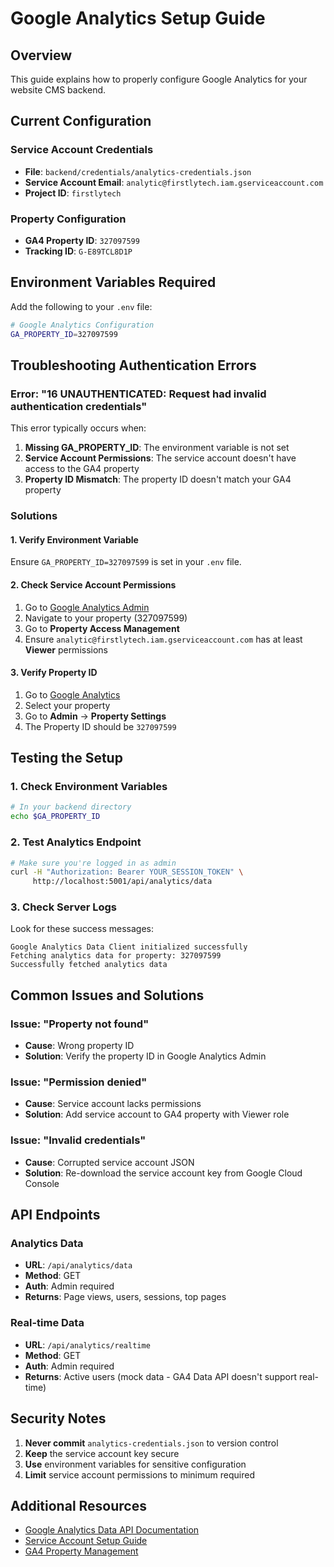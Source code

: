# Google Analytics Setup Guide

## Overview
This guide explains how to properly configure Google Analytics for your website CMS backend.

## Current Configuration

### Service Account Credentials
- **File**: `backend/credentials/analytics-credentials.json`
- **Service Account Email**: `analytic@firstlytech.iam.gserviceaccount.com`
- **Project ID**: `firstlytech`

### Property Configuration
- **GA4 Property ID**: `327097599`
- **Tracking ID**: `G-E89TCL8D1P`

## Environment Variables Required

Add the following to your `.env` file:

```bash
# Google Analytics Configuration
GA_PROPERTY_ID=327097599
```

## Troubleshooting Authentication Errors

### Error: "16 UNAUTHENTICATED: Request had invalid authentication credentials"

This error typically occurs when:

1. **Missing GA_PROPERTY_ID**: The environment variable is not set
2. **Service Account Permissions**: The service account doesn't have access to the GA4 property
3. **Property ID Mismatch**: The property ID doesn't match your GA4 property

### Solutions

#### 1. Verify Environment Variable
Ensure `GA_PROPERTY_ID=327097599` is set in your `.env` file.

#### 2. Check Service Account Permissions
1. Go to [Google Analytics Admin](https://analytics.google.com/analytics/web/#/admin)
2. Navigate to your property (327097599)
3. Go to **Property Access Management**
4. Ensure `analytic@firstlytech.iam.gserviceaccount.com` has at least **Viewer** permissions

#### 3. Verify Property ID
1. Go to [Google Analytics](https://analytics.google.com/)
2. Select your property
3. Go to **Admin** → **Property Settings**
4. The Property ID should be `327097599`

## Testing the Setup

### 1. Check Environment Variables
```bash
# In your backend directory
echo $GA_PROPERTY_ID
```

### 2. Test Analytics Endpoint
```bash
# Make sure you're logged in as admin
curl -H "Authorization: Bearer YOUR_SESSION_TOKEN" \
     http://localhost:5001/api/analytics/data
```

### 3. Check Server Logs
Look for these success messages:
```
Google Analytics Data Client initialized successfully
Fetching analytics data for property: 327097599
Successfully fetched analytics data
```

## Common Issues and Solutions

### Issue: "Property not found"
- **Cause**: Wrong property ID
- **Solution**: Verify the property ID in Google Analytics Admin

### Issue: "Permission denied"
- **Cause**: Service account lacks permissions
- **Solution**: Add service account to GA4 property with Viewer role

### Issue: "Invalid credentials"
- **Cause**: Corrupted service account JSON
- **Solution**: Re-download the service account key from Google Cloud Console

## API Endpoints

### Analytics Data
- **URL**: `/api/analytics/data`
- **Method**: GET
- **Auth**: Admin required
- **Returns**: Page views, users, sessions, top pages

### Real-time Data
- **URL**: `/api/analytics/realtime`
- **Method**: GET
- **Auth**: Admin required
- **Returns**: Active users (mock data - GA4 Data API doesn't support real-time)

## Security Notes

1. **Never commit** `analytics-credentials.json` to version control
2. **Keep** the service account key secure
3. **Use** environment variables for sensitive configuration
4. **Limit** service account permissions to minimum required

## Additional Resources

- [Google Analytics Data API Documentation](https://developers.google.com/analytics/devguides/reporting/data/v1)
- [Service Account Setup Guide](https://cloud.google.com/iam/docs/service-accounts)
- [GA4 Property Management](https://support.google.com/analytics/answer/1009618)

